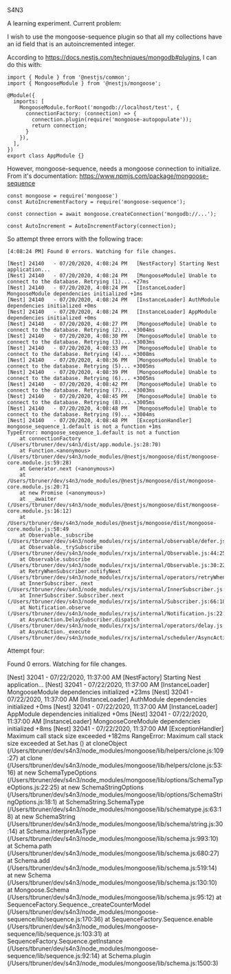 
S4N3

A learning experiment.  Current problem:

I wish to use the mongoose-sequence plugin so that all my collections have an id field that is an autoincremented integer.

According to https://docs.nestjs.com/techniques/mongodb#plugins, I can do this with: 

```
import { Module } from '@nestjs/common';
import { MongooseModule } from '@nestjs/mongoose';

@Module({
  imports: [
    MongooseModule.forRoot('mongodb://localhost/test', {
      connectionFactory: (connection) => {
        connection.plugin(require('mongoose-autopopulate'));
        return connection;
      }
    }),
  ],
})
export class AppModule {}
```

However, mongoose-sequence, needs a mongoose connection to initialize.  From it's documentation: https://www.npmjs.com/package/mongoose-sequence

```
const mongoose = require('mongoose')
const AutoIncrementFactory = require('mongoose-sequence');

const connection = await mongoose.createConnection('mongodb://...');

const AutoIncrement = AutoIncrementFactory(connection);
```

So attempt three errors with the following trace:

```
[4:08:24 PM] Found 0 errors. Watching for file changes.

[Nest] 24140   - 07/20/2020, 4:08:24 PM   [NestFactory] Starting Nest application...
[Nest] 24140   - 07/20/2020, 4:08:24 PM   [MongooseModule] Unable to connect to the database. Retrying (1)... +27ms
[Nest] 24140   - 07/20/2020, 4:08:24 PM   [InstanceLoader] MongooseModule dependencies initialized +1ms
[Nest] 24140   - 07/20/2020, 4:08:24 PM   [InstanceLoader] AuthModule dependencies initialized +0ms
[Nest] 24140   - 07/20/2020, 4:08:24 PM   [InstanceLoader] AppModule dependencies initialized +0ms
[Nest] 24140   - 07/20/2020, 4:08:27 PM   [MongooseModule] Unable to connect to the database. Retrying (2)... +3004ms
[Nest] 24140   - 07/20/2020, 4:08:30 PM   [MongooseModule] Unable to connect to the database. Retrying (3)... +3003ms
[Nest] 24140   - 07/20/2020, 4:08:33 PM   [MongooseModule] Unable to connect to the database. Retrying (4)... +3008ms
[Nest] 24140   - 07/20/2020, 4:08:36 PM   [MongooseModule] Unable to connect to the database. Retrying (5)... +3005ms
[Nest] 24140   - 07/20/2020, 4:08:39 PM   [MongooseModule] Unable to connect to the database. Retrying (6)... +3005ms
[Nest] 24140   - 07/20/2020, 4:08:42 PM   [MongooseModule] Unable to connect to the database. Retrying (7)... +3003ms
[Nest] 24140   - 07/20/2020, 4:08:45 PM   [MongooseModule] Unable to connect to the database. Retrying (8)... +3005ms
[Nest] 24140   - 07/20/2020, 4:08:48 PM   [MongooseModule] Unable to connect to the database. Retrying (9)... +3004ms
[Nest] 24140   - 07/20/2020, 4:08:48 PM   [ExceptionHandler] mongoose_sequence_1.default is not a function +1ms
TypeError: mongoose_sequence_1.default is not a function
    at connectionFactory (/Users/tbruner/dev/s4n3/dist/app.module.js:28:70)
    at Function.<anonymous> (/Users/tbruner/dev/s4n3/node_modules/@nestjs/mongoose/dist/mongoose-core.module.js:59:28)
    at Generator.next (<anonymous>)
    at /Users/tbruner/dev/s4n3/node_modules/@nestjs/mongoose/dist/mongoose-core.module.js:20:71
    at new Promise (<anonymous>)
    at __awaiter (/Users/tbruner/dev/s4n3/node_modules/@nestjs/mongoose/dist/mongoose-core.module.js:16:12)
    at /Users/tbruner/dev/s4n3/node_modules/@nestjs/mongoose/dist/mongoose-core.module.js:58:49
    at Observable._subscribe (/Users/tbruner/dev/s4n3/node_modules/rxjs/internal/observable/defer.js:10:21)
    at Observable._trySubscribe (/Users/tbruner/dev/s4n3/node_modules/rxjs/internal/Observable.js:44:25)
    at Observable.subscribe (/Users/tbruner/dev/s4n3/node_modules/rxjs/internal/Observable.js:30:22)
    at RetryWhenSubscriber.notifyNext (/Users/tbruner/dev/s4n3/node_modules/rxjs/internal/operators/retryWhen.js:85:21)
    at InnerSubscriber._next (/Users/tbruner/dev/s4n3/node_modules/rxjs/internal/InnerSubscriber.js:28:21)
    at InnerSubscriber.Subscriber.next (/Users/tbruner/dev/s4n3/node_modules/rxjs/internal/Subscriber.js:66:18)
    at Notification.observe (/Users/tbruner/dev/s4n3/node_modules/rxjs/internal/Notification.js:22:50)
    at AsyncAction.DelaySubscriber.dispatch (/Users/tbruner/dev/s4n3/node_modules/rxjs/internal/operators/delay.js:54:40)
    at AsyncAction._execute (/Users/tbruner/dev/s4n3/node_modules/rxjs/internal/scheduler/AsyncAction.js:71:18)
```

Attempt four:

 Found 0 errors. Watching for file changes.

[Nest] 32041   - 07/22/2020, 11:37:00 AM   [NestFactory] Starting Nest application...
[Nest] 32041   - 07/22/2020, 11:37:00 AM   [InstanceLoader] MongooseModule dependencies initialized +23ms
[Nest] 32041   - 07/22/2020, 11:37:00 AM   [InstanceLoader] AuthModule dependencies initialized +0ms
[Nest] 32041   - 07/22/2020, 11:37:00 AM   [InstanceLoader] AppModule dependencies initialized +0ms
[Nest] 32041   - 07/22/2020, 11:37:00 AM   [InstanceLoader] MongooseCoreModule dependencies initialized +8ms
[Nest] 32041   - 07/22/2020, 11:37:00 AM   [ExceptionHandler] Maximum call stack size exceeded +182ms
RangeError: Maximum call stack size exceeded
    at Set.has (<anonymous>)
    at cloneObject (/Users/tbruner/dev/s4n3/node_modules/mongoose/lib/helpers/clone.js:109:27)
    at clone (/Users/tbruner/dev/s4n3/node_modules/mongoose/lib/helpers/clone.js:53:16)
    at new SchemaTypeOptions (/Users/tbruner/dev/s4n3/node_modules/mongoose/lib/options/SchemaTypeOptions.js:22:25)
    at new SchemaStringOptions (/Users/tbruner/dev/s4n3/node_modules/mongoose/lib/options/SchemaStringOptions.js:18:1)
    at SchemaString.SchemaType (/Users/tbruner/dev/s4n3/node_modules/mongoose/lib/schematype.js:63:18)
    at new SchemaString (/Users/tbruner/dev/s4n3/node_modules/mongoose/lib/schema/string.js:30:14)
    at Schema.interpretAsType (/Users/tbruner/dev/s4n3/node_modules/mongoose/lib/schema.js:993:10)
    at Schema.path (/Users/tbruner/dev/s4n3/node_modules/mongoose/lib/schema.js:680:27)
    at Schema.add (/Users/tbruner/dev/s4n3/node_modules/mongoose/lib/schema.js:519:14)
    at new Schema (/Users/tbruner/dev/s4n3/node_modules/mongoose/lib/schema.js:130:10)
    at Mongoose.Schema (/Users/tbruner/dev/s4n3/node_modules/mongoose/lib/schema.js:95:12)
    at SequenceFactory.Sequence._createCounterModel (/Users/tbruner/dev/s4n3/node_modules/mongoose-sequence/lib/sequence.js:170:36)
    at SequenceFactory.Sequence.enable (/Users/tbruner/dev/s4n3/node_modules/mongoose-sequence/lib/sequence.js:103:31)
    at SequenceFactory.Sequence.getInstance (/Users/tbruner/dev/s4n3/node_modules/mongoose-sequence/lib/sequence.js:92:14)
    at Schema.plugin (/Users/tbruner/dev/s4n3/node_modules/mongoose/lib/schema.js:1500:3)



